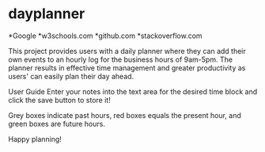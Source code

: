 # dayplanner

*Google 
*w3schools.com
*github.com
*stackoverflow.com

This project provides users with a daily planner where they can add their own events to an hourly log for the business hours of 9am-5pm. The planner results in effective time management and greater productivity as users' can easily plan their day ahead.

User Guide
Enter your notes into the text area for the desired time block and click the save button to store it!

Grey boxes indicate past hours, red boxes equals the present hour, and green boxes are future hours.

Happy planning!

